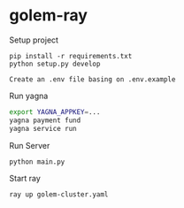 # golem-ray
Setup project
```bach
pip install -r requirements.txt
python setup.py develop

Create an .env file basing on .env.example
```
Run yagna
```bash
export YAGNA_APPKEY=...
yagna payment fund
yagna service run
```
Run Server
```bash
python main.py
```
Start ray
```bash
ray up golem-cluster.yaml
```
